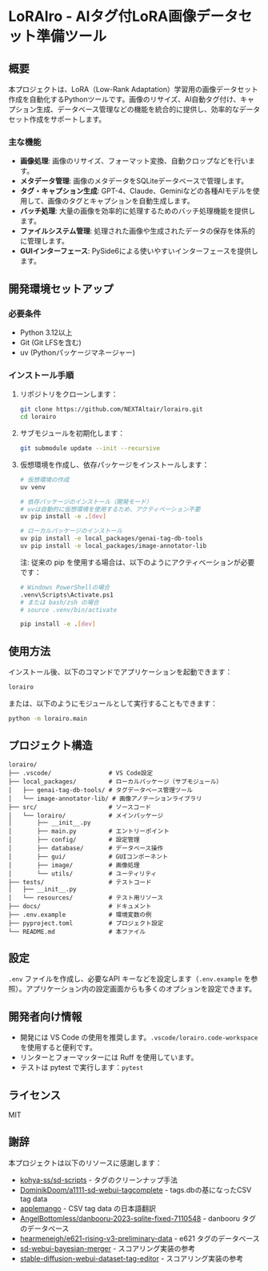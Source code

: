 # LoRAIro - AIタグ付LoRA画像データセット準備ツール

## 概要

本プロジェクトは、LoRA（Low-Rank Adaptation）学習用の画像データセット作成を自動化するPythonツールです。画像のリサイズ、AI自動タグ付け、キャプション生成、データベース管理などの機能を統合的に提供し、効率的なデータセット作成をサポートします。

### 主な機能

- **画像処理**: 画像のリサイズ、フォーマット変換、自動クロップなどを行います。
- **メタデータ管理**: 画像のメタデータをSQLiteデータベースで管理します。
- **タグ・キャプション生成**: GPT-4、Claude、Geminiなどの各種AIモデルを使用して、画像のタグとキャプションを自動生成します。
- **バッチ処理**: 大量の画像を効率的に処理するためのバッチ処理機能を提供します。
- **ファイルシステム管理**: 処理された画像や生成されたデータの保存を体系的に管理します。
- **GUIインターフェース**: PySide6による使いやすいインターフェースを提供します。

## 開発環境セットアップ

### 必要条件

- Python 3.12以上
- Git (Git LFSを含む)
- uv (Pythonパッケージマネージャー)

### インストール手順

1. リポジトリをクローンします：

   ```bash
   git clone https://github.com/NEXTAltair/lorairo.git
   cd lorairo
   ```
2. サブモジュールを初期化します：

   ```bash
   git submodule update --init --recursive
   ```
3. 仮想環境を作成し、依存パッケージをインストールします：

   ```bash
   # 仮想環境の作成
   uv venv

   # 依存パッケージのインストール（開発モード）
   # uvは自動的に仮想環境を使用するため、アクティベーション不要
   uv pip install -e .[dev]

   # ローカルパッケージのインストール
   uv pip install -e local_packages/genai-tag-db-tools
   uv pip install -e local_packages/image-annotator-lib
   ```

   注: 従来の pip を使用する場合は、以下のようにアクティベーションが必要です：

   ```bash
   # Windows PowerShellの場合
   .venv\Scripts\Activate.ps1
   # または bash/zsh の場合
   # source .venv/bin/activate

   pip install -e .[dev]
   ```

## 使用方法

インストール後、以下のコマンドでアプリケーションを起動できます：

```bash
lorairo
```

または、以下のようにモジュールとして実行することもできます：

```bash
python -m lorairo.main
```

## プロジェクト構造

```
lorairo/
├── .vscode/                # VS Code設定
├── local_packages/         # ローカルパッケージ（サブモジュール）
│   ├── genai-tag-db-tools/ # タグデータベース管理ツール
│   └── image-annotator-lib/ # 画像アノテーションライブラリ
├── src/                    # ソースコード
│   └── lorairo/            # メインパッケージ
│       ├── __init__.py
│       ├── main.py         # エントリーポイント
│       ├── config/         # 設定管理
│       ├── database/       # データベース操作
│       ├── gui/            # GUIコンポーネント
│       ├── image/          # 画像処理
│       └── utils/          # ユーティリティ
├── tests/                  # テストコード
│   ├── __init__.py
│   └── resources/          # テスト用リソース
├── docs/                   # ドキュメント
├── .env.example            # 環境変数の例
├── pyproject.toml          # プロジェクト設定
└── README.md               # 本ファイル
```

## 設定

`.env` ファイルを作成し、必要なAPI キーなどを設定します（`.env.example` を参照）。アプリケーション内の設定画面からも多くのオプションを設定できます。

## 開発者向け情報

- 開発には VS Code の使用を推奨します。`.vscode/lorairo.code-workspace` を使用すると便利です。
- リンターとフォーマッターには Ruff を使用しています。
- テストは pytest で実行します：`pytest`

## ライセンス

MIT

## 謝辞

本プロジェクトは以下のリソースに感謝します：

- [kohya-ss/sd-scripts](https://github.com/kohya-ss/sd-scripts) - タグのクリーンナップ手法
- [DominikDoom/a1111-sd-webui-tagcomplete](https://github.com/DominikDoom/a1111-sd-webui-tagcomplete) - tags.dbの基になったCSV tag data
- [applemango](https://github.com/DominikDoom/a1111-sd-webui-tagcomplete/discussions/265) - CSV tag data の日本語翻訳
- [AngelBottomless/danbooru-2023-sqlite-fixed-7110548](https://huggingface.co/datasets/KBlueLeaf/danbooru2023-sqlite) - danbooru タグのデータベース
- [hearmeneigh/e621-rising-v3-preliminary-data](https://huggingface.co/datasets/hearmeneigh/e621-rising-v3-preliminary-data) - e621 タグのデータベース
- [sd-webui-bayesian-merger](https://github.com/s1dlx/sd-webui-bayesian-merger) - スコアリング実装の参考
- [stable-diffusion-webui-dataset-tag-editor](https://github.com/toshiaki1729/stable-diffusion-webui-dataset-tag-editor) - スコアリング実装の参考
